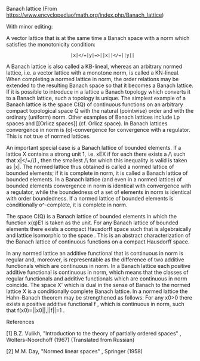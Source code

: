 Banach lattice 
(From https://www.encyclopediaofmath.org/index.php/Banach_lattice)

With minor editing:

A vector lattice that is at the same time a Banach space with a norm which satisfies the monotonicity condition:

                        
                            |x|</=|y|=>||x||</=||y||
                              

A Banach lattice is also called a KB-lineal, whereas an arbitrary normed lattice, i.e. a vector lattice with a monotone norm, is called a KN-lineal. When completing a normed lattice in norm, the order relations may be extended to the resulting Banach space so that it becomes a Banach lattice. If it is possible to introduce in a lattice a Banach topology which converts it to a Banach lattice, such a topology is unique. The simplest example of a Banach lattice is the space C(Q) of continuous functions on an arbitrary compact topological space Q with the natural (pointwise) order and with the ordinary (uniform) norm. Other examples of Banach lattices include Lp  spaces and [[Orlicz spaces]] (cf. Orlicz space). In Banach lattices convergence in norm is (o)-convergence for convergence with a regulator. This is not true of normed lattices.

An important special case is a Banach lattice of bounded elements. If a lattice X contains a strong unit 1, i.e. xEX if for each  there exists a /\ such that x|</=/\1 , then the smallest /\  for which this inequality is valid is taken as |x|. The normed lattice thus obtained is called a normed lattice of bounded elements; if it is complete in norm, it is called a Banach lattice of bounded elements. In a Banach lattice (and even in a normed lattice) of bounded elements convergence in norm is identical with convergence with a regulator, while the boundedness of a set of elements in norm is identical with order boundedness. If a normed lattice of bounded elements is conditionally o^-complete, it is complete in norm.

The space C(Q) is a Banach lattice of bounded elements in which the function x(q)E1 is taken as the unit. For any Banach lattice  of bounded elements there exists a compact Hausdorff space  such that  is algebraically and lattice isomorphic to the space . This is an abstract characterization of the Banach lattice of continuous functions on a compact Hausdorff space.

In any normed lattice an additive functional that is continuous in norm is regular and, moreover, is representable as the difference of two additive functionals which are continuous in norm. In a Banach lattice each positive additive functional is continuous in norm, which means that the classes of regular functionals and additive functionals which are continuous in norm coincide. The space X' which is dual in the sense of Banach to the normed lattice X is a conditionally complete Banach lattice. In a normed lattice the Hahn–Banach theorem may be strengthened as follows: For any x0>0  there exists a positive additive functional f , which is continuous in norm, such that f(x0)=||x0||,||f||=1 .

References

[1]	B.Z. Vulikh, "Introduction to the theory of partially ordered spaces" , Wolters-Noordhoff (1967) (Translated from Russian)

[2]	M.M. Day, "Normed linear spaces" , Springer (1958)
